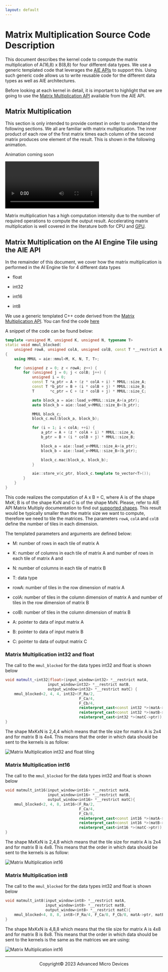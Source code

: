 ```yaml
---
layout: default
---
```


# Matrix Multiplication Source Code Description

This document describes the kernel code to compute the matrix multiplication of A(16,8) x B(8,8) for four different data types. We use a generic templated code that leverages the [AIE APIs](https://www.xilinx.com/htmldocs/xilinx2022_2/aiengine_api/aie_api/doc/index.html) to support this. Using such generic code allows us to write reusable code for the different data types as well as AIE architectures.

Before looking at each kernel in detail, it is important to highlight that we are going to use the [Matrix Multiplication API](https://www.xilinx.com/htmldocs/xilinx2022_2/aiengine_api/aie_api/doc/group__group__mmul.html) available from the AIE API.

## Matrix Multiplication

This section is only intended to provide context in order to understand the following sections. We all are familiar with matrix multiplication. The inner product of each row of the first matrix times each column of the second matrix produces one element of the result. This is shown in the following animation.

Animation coming soon

![General Matrix Multiplication](images/animations/MatrixMult.mp4)

Matrix multiplication has a high computation intensity due to the number of required operations to compute the output result. Accelerating matrix multiplication is well covered in the literature both for CPU and [GPU](https://gitlab.com/syifan/hipbookexample/-/tree/main/Chapter5/MatrixMultiplication).

## Matrix Multiplication on the AI Engine Tile using the AIE API

In the remainder of this document, we cover how the matrix multiplication is performed in the AI Engine tile for 4 different data types

* float

* int32

* int16

* int8

We use a generic templated C++ code derived from the [Matrix Multiplication API](https://www.xilinx.com/htmldocs/xilinx2022_2/aiengine_api/aie_api/doc/group__group__mmul.html). You can find the code [here](https://github.com/Xilinx/xup_aie_training/tree/main/sources/matmult_lab/aie/src/aie_kernels/matmult_generic.h)

A snippet of the code can be found below:

```c++
template <unsigned M, unsigned K, unsigned N, typename T>
static void mmul_blocked(
    unsigned rowA, unsigned colA, unsigned colB, const T *__restrict A, const T *__restrict B, T *__restrict C)
{
    using MMUL = aie::mmul<M, K, N, T, T>;

    for (unsigned z = 0; z < rowA; z++) {
        for (unsigned j = 0; j < colB; j++) {
            unsigned i = 0;
            const T *a_ptr = A + (z * colA + i) * MMUL::size_A;
            const T *b_ptr = B + (i * colB + j) * MMUL::size_B;
            T       *c_ptr = C + (z * colB + j) * MMUL::size_C;

            auto block_a = aie::load_v<MMUL::size_A>(a_ptr);
            auto block_b = aie::load_v<MMUL::size_B>(b_ptr);

            MMUL block_c;
            block_c.mul(block_a, block_b);

            for (i = 1; i < colA; ++i) {
                a_ptr = A + (z * colA + i) * MMUL::size_A;
                b_ptr = B + (i * colB + j) * MMUL::size_B;

                block_a = aie::load_v<MMUL::size_A>(a_ptr);
                block_b = aie::load_v<MMUL::size_B>(b_ptr);

                block_c.mac(block_a, block_b);
            }

            aie::store_v(c_ptr, block_c.template to_vector<T>());
        }
    }
}
```

This code realizes the computation of A x B = C, where A is of the shape MxK; B is of the shape KxN and C is of the shape MxN. Please, refer to AIE API Matrix Multiply documentation to find out [supported shapes](https://www.xilinx.com/htmldocs/xilinx2022_2/aiengine_api/aie_api/doc/group__group__mmul.html#group_mmul_page_supported_shapes). This result would be typically smaller than the matrix size we want to compute, therefore we need to tile the matrices. The parameters `rowA`, `colA` and `colB` define the number of tiles in each dimension.

The templated parameters and arguments are defined below:

* M: number of rows in each tile of matrix A

* K: number of columns in each tile of matrix A and number of rows in each tile of matrix A and

* N: number of columns in each tile of matrix B

* T: data type

* rowA: number of tiles in the row dimension of matrix A

* colA: number of tiles in the column dimension of matrix A and number of tiles in the row dimension of matrix B

* colB: number of tiles in the column dimension of matrix B

* A: pointer to data of input matrix A

* B: pointer to data of input matrix B

* C: pointer to data of output matrix C

### Matrix Multiplication int32 and float

The call to the `mmul_blocked` for the data types int32 and float is shown below

```c++
void matmult_<int32|float>(input_window<int32> *__restrict matA,
                   input_window<int32> *__restrict matB,
                   output_window<int32> *__restrict matC) {
    mmul_blocked<2, 4, 4, int32>(F_Ra/2,
                                 F_Ca/4,
                                 F_Cb/4,
                                 reinterpret_cast<const int32 *>(matA->ptr),
                                 reinterpret_cast<const int32 *>(matB->ptr),
                                 reinterpret_cast<int32 *>(matC->ptr));
}
```

The shape MxKxN is 2,4,4 which means that the tile size for matrix A is 2x4 and for matrix B is 4x4. This means that the order in which data should be sent to the kernels is as follow:

![Matrix Multiplication int32 and float tiling](images/matmult_lab/matmul_float_tiling.png)

### Matrix Multiplication int16

The call to the `mmul_blocked` for the data types int32 and float is shown below

```c++
void matmult_int16(input_window<int16> *__restrict matA,
                   input_window<int16> *__restrict matB,
                   output_window<int16> *__restrict matC){
    mmul_blocked<2, 4, 8, int16>(F_Ra/2,
                                 F_Ca/4,
                                 F_Cb/8,
                                 reinterpret_cast<const int16 *>(matA->ptr),
                                 reinterpret_cast<const int16 *>(matB->ptr),
                                 reinterpret_cast<int16 *>(matC->ptr));
}
```

The shape MxKxN is 2,4,8 which means that the tile size for matrix A is 2x4 and for matrix B is 4x8. This means that the order in which data should be sent to the kernels is as follow:

![Matrix Multiplication int16](images/matmult_lab/matmul_int16_tiling.png)

### Matrix Multiplication int8

The call to the `mmul_blocked` for the data types int32 and float is shown below

```c++
void matmult_int8(input_window<int8> *__restrict matA,
                  input_window<int8> *__restrict matB,
                  output_window<int8> *__restrict matC){
    mmul_blocked<4, 8, 8, int8>(F_Ra/4, F_Ca/8, F_Cb/8, matA->ptr, matB->ptr, matC->ptr);
}
```

The shape MxKxN is 4,8,8 which means that the tile size for matrix A is 4x8 and for matrix B is 8x8. This means that the order in which data should be sent to the kernels is the same as the matrices we are using:

![Matrix Multiplication int16](images/matmult_lab/matmul_int8_tiling.png)

---------------------------------------
<p align="center">Copyright&copy; 2023 Advanced Micro Devices</p>
